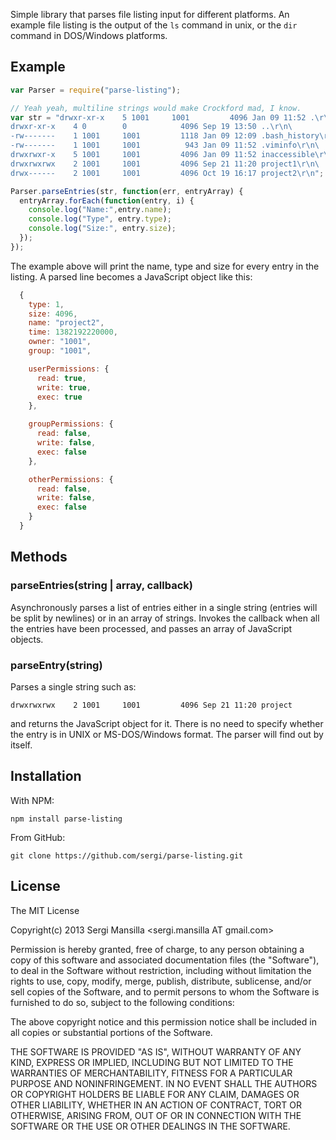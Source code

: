 Simple library that parses file listing input for different platforms. An
example file listing is the output of the `ls` command in unix, or the `dir`
command in DOS/Windows platforms.

## Example

```javascript
var Parser = require("parse-listing");

// Yeah yeah, multiline strings would make Crockford mad, I know.
var str = "drwxr-xr-x    5 1001     1001         4096 Jan 09 11:52 .\r\n\
drwxr-xr-x    4 0        0            4096 Sep 19 13:50 ..\r\n\
-rw-------    1 1001     1001         1118 Jan 09 12:09 .bash_history\r\n\
-rw-------    1 1001     1001          943 Jan 09 11:52 .viminfo\r\n\
drwxrwxr-x    5 1001     1001         4096 Jan 09 11:52 inaccessible\r\n\
drwxrwxrwx    2 1001     1001         4096 Sep 21 11:20 project1\r\n\
drwx------    2 1001     1001         4096 Oct 19 16:17 project2\r\n";

Parser.parseEntries(str, function(err, entryArray) {
  entryArray.forEach(function(entry, i) {
    console.log("Name:",entry.name);
    console.log("Type", entry.type);
    console.log("Size:", entry.size);
  });
});
```

The example above will print the name, type and size for every entry in the
listing. A parsed line becomes a JavaScript object like this:

```javascript
  {
    type: 1,
    size: 4096,
    name: "project2",
    time: 1382192220000,
    owner: "1001",
    group: "1001",

    userPermissions: {
      read: true,
      write: true,
      exec: true
    },

    groupPermissions: {
      read: false,
      write: false,
      exec: false
    },

    otherPermissions: {
      read: false,
      write: false,
      exec: false
    }
  }
```

## Methods

### parseEntries(string | array, callback)

Asynchronously parses a list of entries either in a single string (entries will
be split by newlines) or in an array of strings. Invokes the callback when all
the entries have been processed, and passes an array of JavaScript objects.

### parseEntry(string)

Parses a single string such as:

`drwxrwxrwx    2 1001     1001         4096 Sep 21 11:20 project`

and returns the JavaScript object for it. There is no need to specify whether the
entry is in UNIX or MS-DOS/Windows format. The parser will find out by itself.

## Installation

With NPM:

    npm install parse-listing

From GitHub:

    git clone https://github.com/sergi/parse-listing.git

## License

The MIT License

Copyright(c) 2013 Sergi Mansilla <sergi.mansilla AT gmail.com>

Permission is hereby granted, free of charge, to any person obtaining a copy
of this software and associated documentation files (the "Software"), to deal
in the Software without restriction, including without limitation the rights
to use, copy, modify, merge, publish, distribute, sublicense, and/or sell
copies of the Software, and to permit persons to whom the Software is
furnished to do so, subject to the following conditions:

The above copyright notice and this permission notice shall be included in
all copies or substantial portions of the Software.

THE SOFTWARE IS PROVIDED "AS IS", WITHOUT WARRANTY OF ANY KIND, EXPRESS OR
IMPLIED, INCLUDING BUT NOT LIMITED TO THE WARRANTIES OF MERCHANTABILITY,
FITNESS FOR A PARTICULAR PURPOSE AND NONINFRINGEMENT. IN NO EVENT SHALL THE
AUTHORS OR COPYRIGHT HOLDERS BE LIABLE FOR ANY CLAIM, DAMAGES OR OTHER
LIABILITY, WHETHER IN AN ACTION OF CONTRACT, TORT OR OTHERWISE, ARISING FROM,
OUT OF OR IN CONNECTION WITH THE SOFTWARE OR THE USE OR OTHER DEALINGS IN
THE SOFTWARE.




